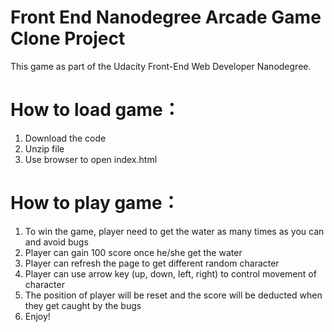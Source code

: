 
Front End Nanodegree Arcade Game Clone Project
===============================
This game as part of the Udacity Front-End Web Developer Nanodegree.

How to load game：
===============================
1. Download the code
2. Unzip file
3. Use browser to open index.html

How to play game：
===============================
1. To win the game, player need to get the water as many times as you can and avoid bugs
2. Player can gain 100 score once he/she get the water
3. Player can refresh the page to get different random character
4. Player can use arrow key (up, down, left, right) to control movement of character
5. The position of player will be reset and the score will be deducted when they get caught by the bugs
6. Enjoy!